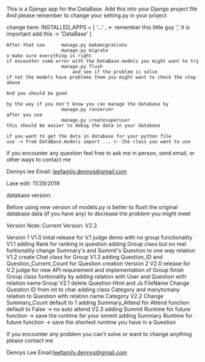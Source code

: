 This is a Django app for the DataBase.
Add this into your Django project file
And please remember to change your setting.py in your project

change here:
    INSTALLED_APPS = [  '...' , <- remember this little guy ',' it is important
                            add this -> 'DataBase' ]

    After that use      manage.py makemigrations
                        manage.py migrate
    o make sure everything is right
    if encounter some error with the DataBase.models you might want to try 
                        manage.py flush 
                            and see if the problem is solve
    if not the models have problems them you might want to check the step above

    And you should be good

    by the way if you don't know you can manage the database by 
                        manage.py runserver
    after you use 
                        manage.py createsuperuser
    this should be easier to debug the data in your database

    if you want to get the data in database for your python file
    use -> from DataBase.models import ... <- the class you want to use

If you encounter any question feel free to ask me in person, send email, or other ways to contact me

Dennys lee 
Email: leefamily.dennys@gmail.com

Lase edit: 11/29/2019

database version:

Before using new version of models.py is better to flush the original database data (if you have any) to decrease the problem you might meet

Version Note:
Current Version: V2.3

Version 1
    V1.0 inital release for V.1 judge demo with no group functionality
    V1.1 adding Rank for ranking in question
            adding Group class but no real funtionality
            change Summary's and Summit's Question to one way relation
    V1.2 create Chat class for Group
    V1.3 adding Question_ID and Question_Current_Count for Question creation
Version 2
    V2.0 release for V.2 judge for new API requirement and implementation of Group
            finish Group class funtionality by adding relation with User and Question with relation name Group
    V2.1 delete Question Html and Js FileName
            Change Question ID from int to char
            adding class Category and manytomany relation to Question with relation name Category
    V2.2 Change Summary_Count default to 1
            adding Summary_Attend for Attend function default to False -> no auto attend
    V2.3 adding Summit Runtime for future function -> save the runtime for your simmit
            adding Summary Runtime for future function -> save the shortest runtime you have in a Question

If you encounter any problem you can't solve or want to change anything please contact me

Dennys Lee
Email:leefamily.dennys@gmail.com


